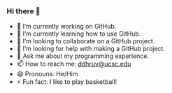 ### Hi there 👋
- 🔭 I’m currently working on GitHub.
- 🌱 I’m currently learning how to use GitHub.
- 👯 I’m looking to collaborate on a GitHub project.
- 🤔 I’m looking for help with making a GitHub project.
- 💬 Ask me about my programming experience.
- 📫 How to reach me: ddhruv@ucsc.edu 
- 😄 Pronouns: He/Him
- ⚡ Fun fact: I like to play basketball!
